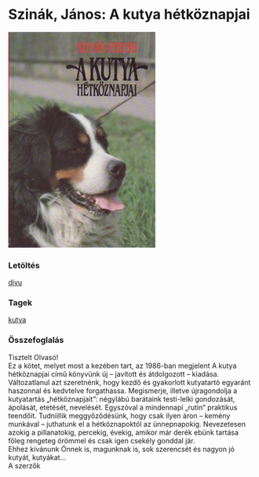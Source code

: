 # <a name="id_6">Szinák, János: A kutya hétköznapjai </a>
<img src="https://github.com/BercziSandor/calibre_lib/raw/main/libs/kutya/Szinak%2C%20Janos/A%20kutya%20hetkoznapjai%20%286%29/cover.jpg" alt="cover" width="300"/>

### Letöltés
[djvu](https://github.com/BercziSandor/calibre_lib/raw/main/libs/kutya/Szinak%2C%20Janos/A%20kutya%20hetkoznapjai%20%286%29/A%20kutya%20hetkoznapjai%20-%20Szinak%2C%20Janos.djvu)

### Tagek
[kutya](https://github.com/berczisandor/calibre_lib/blob/main/libs/main/_tags/kutya.md)

### Összefoglalás
<div>
<p>Tisztelt Olvasó!<br>Ez a kötet, melyet most a kezében tart, az 1986-ban megjelent A kutya hétköznapjai című könyvünk új – javított és átdolgozott – kiadása. Változatlanul azt szeretnénk, hogy kezdő és gyakorlott kutyatartó egyaránt haszonnal és kedvtelve forgathassa. Megismerje, illetve újragondolja a kutyatartás „hétköznapjait”: négylábú barátaink testi-lelki gondozását, ápolását, etetését, nevelését. Egyszóval a mindennapi „rutin” praktikus teendőit. Tudniillik meggyőződésünk, hogy csak ilyen áron – kemény munkával – juthatunk el a hétköznapoktól az ünnepnapokig. Nevezetesen azokig a pillanatokig, percekig, évekig, amikor már derék ebünk tartása főleg rengeteg örömmel és csak igen csekély gonddal jár.<br>Ehhez kívánunk Önnek is, magunknak is, sok szerencsét és nagyon jó kutyát, kutyákat…<br>A szerzők</p></div>



